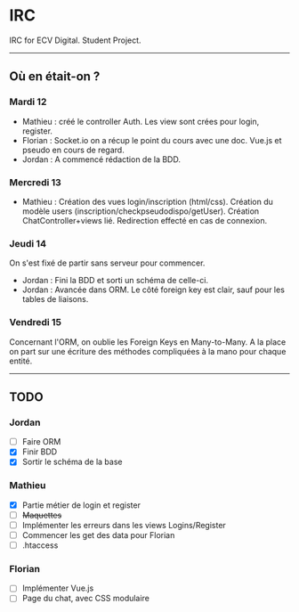 # IRC
IRC for ECV Digital. Student Project.

--------

## Où en était-on ? 

### Mardi 12
* Mathieu : créé le controller Auth. Les view sont crées pour login, register.
* Florian : Socket.io on a récup le point du cours avec une doc. Vue.js et pseudo en cours de regard.
* Jordan : A commencé rédaction de la BDD. 

### Mercredi 13
* Mathieu : Création des vues login/inscription (html/css). Création du modèle users (inscription/checkpseudodispo/getUser). Création ChatController+views lié. Redirection effecté en cas de connexion.

### Jeudi 14
On s'est fixé de partir sans serveur pour commencer. 
* Jordan : Fini la BDD et sorti un schéma de celle-ci.
* Jordan : Avancée dans ORM. Le côté foreign key est clair, sauf pour les tables de liaisons.

### Vendredi 15
Concernant l'ORM, on oublie les Foreign Keys en Many-to-Many. A la place on part sur une écriture des méthodes compliquées à la mano pour chaque entité. 

--------------

## TODO

### Jordan
- [ ] Faire ORM
- [x] Finir BDD
- [x] Sortir le schéma de la base

### Mathieu
- [x] Partie métier de login et register
- [ ] <del>Maquettes</del>
- [ ] Implémenter les erreurs dans les views Logins/Register
- [ ] Commencer les get des data pour Florian
- [ ] .htaccess

### Florian
- [ ] Implémenter Vue.js
- [ ] Page du chat, avec CSS modulaire
